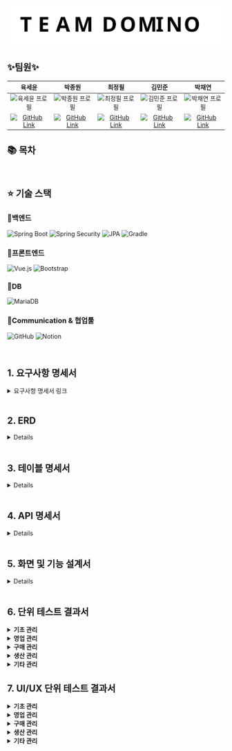 # <img src="docs/팀 도미노.svg">


## ✨팀원✨
<table style="width:100%;">
  <thead>
    <tr align="center">
      <th>육세윤</th>
      <th>박종원</th>
      <th>최정필</th>
      <th>김민준</th>
      <th>박채연</th>
     </tr>
  </thead>
   <tbody>
    <tr align="center">
      <td>
       <img src="https://github.com/user-attachments/assets/71656f3f-172a-4e27-a88e-6b2b261c7423" height = "100px" width="100" alt="육세윤 프로필" />
      </td>
      <td>
       <img src="https://github.com/user-attachments/assets/2201edcb-bbbc-41f4-ab4d-08d4acce34db" height = "100px" width="100" alt="박종원 프로필" />
      </td>
      <td>
       <img src="https://github.com/user-attachments/assets/e2642af1-d3fe-49fe-a304-6dcad654577a" height = "100px" width="100" alt="최정필 프로필" />
      </td>
      <td>
       <img src="https://github.com/user-attachments/assets/b2131110-7c4f-4cd4-b298-dd647655b281" height = "100px" width="100" alt="김민준 프로필"/>
      </td>
      <td>
       <img src="https://github.com/user-attachments/assets/39542beb-298c-4dae-b2e9-d59b2c1e8b0a" height = "100px" width="100" alt="박채연 프로필" />
      </td>
      </tr>
    <tr align="center">
      <td>
        <a href="https://github.com/KorSwib" target="_blank">
        <img src="https://img.shields.io/badge/GitHub-Link-black?logo=github" alt="GitHub Link"/></a>
      </td>
      <td>
        <a href="https://github.com/IIIjong" target="_blank">
        <img src="https://img.shields.io/badge/GitHub-Link-black?logo=github" alt="GitHub Link"/></a>
      </td>
      <td>
        <a href="https://github.com/wjdvlf5456" target="_blank">
        <img src="https://img.shields.io/badge/GitHub-Link-black?logo=github" alt="GitHub Link"/></a>
      </td>
      <td>
        <a href="https://github.com/promandu" target="_blank">
        <img src="https://img.shields.io/badge/GitHub-Link-black?logo=github" alt="GitHub Link"/></a>
      </td>
      <td>
        <a href="https://github.com/pcochoco" target="_blank">
        <img src="https://img.shields.io/badge/GitHub-Link-black?logo=github" alt="GitHub Link"/></a>
      </td>
    </tr>
    </tbody>
</table>
         
## 📚 목차

<br>

## ⭐ 기술 스택
### 📌백엔드
![Spring Boot](https://img.shields.io/badge/Spring%20Boot-6DB33F?style=for-the-badge&logo=springboot&logoColor=white)
![Spring Security](https://img.shields.io/badge/Spring%20Security-6DB33F?style=for-the-badge&logo=springsecurity&logoColor=white)
![JPA](https://img.shields.io/badge/JPA-59666C?style=for-the-badge&logo=hibernate&logoColor=white)
![Gradle](https://img.shields.io/badge/Gradle-02303A?style=for-the-badge&logo=gradle&logoColor=white)

### 📌프론트엔드
![Vue.js](https://img.shields.io/badge/Vue.js-35495E?style=for-the-badge&logo=vuedotjs&logoColor=4FC08D)
![Bootstrap](https://img.shields.io/badge/Bootstrap-7952B3?style=for-the-badge&logo=bootstrap&logoColor=white)

### 📌DB
![MariaDB](https://img.shields.io/badge/MariaDB-003545?style=for-the-badge&logo=mariadb&logoColor=white)

### 📌Communication & 협업툴
![GitHub](https://img.shields.io/badge/GitHub-181717?style=for-the-badge&logo=github&logoColor=white)
![Notion](https://img.shields.io/badge/Notion-000000?style=for-the-badge&logo=notion&logoColor=white)


<br>

## <a id="requirements"></a>1. 요구사항 명세서

<details>
<summary>요구사항 명세서 링크</summary>
<div markdown="1">
 <a href="https://docs.google.com/spreadsheets/d/1atr55TXd0Bk1su-PHP-4pP_yuwYqgyo55p04q3iMQh0/edit?gid=726808703#gid=726808703">요구사항 명세서</a>
</div>
</details>
<br>

## <a id="requirements"></a>2. ERD
 <details>
  <a href="https://www.erdcloud.com/d/7BswmMbtjRa2rshiZ">ERD</a>
<img width="6040" height="2442" alt="Domino_ERD_보고용" src="https://github.com/user-attachments/assets/e8d5452c-3c64-4eee-a72a-9e2ad7f638bf" />

</div>
</details>
<br>

## <a id="requirements"></a>3. 테이블 명세서
<details>
 <a href="https://docs.google.com/spreadsheets/d/1atr55TXd0Bk1su-PHP-4pP_yuwYqgyo55p04q3iMQh0/edit?gid=421782869#gid=421782869">테이블 명세서</a>

</div>
</details>
<br>

## <a id="requirements"></a>4. API 명세서
<details>
 <a href="https://abalone-poppyseed-018.notion.site/254819b5e8c6813795d1ffae47426f4b?v=254819b5e8c6814baf53000c647a6bf3">API 명세서</a>

</div>
</details>
<br>

## <a id="requirements"></a>5. 화면 및 기능 설계서
<details>
 <a href="https://www.figma.com/design/LbG41JvpR35x1pO2skQ069/SMERP?node-id=0-1&t=eZnFgf17fhanYC6o-1">화면 및 기능 설계서</a>

</div>
</details>
<br>

## <a id="requirements"></a>6. 단위 테스트 결과서
<details>
  <summary><b>기초 관리</b></summary>
</details>

<details>
    <summary><b>영업 관리</b></summary>
  <br>
  <b>📌 주문 등록</b> 
  <br>
  <img width="800" height="725" alt="POST주문등록" src="https://github.com/user-attachments/assets/7236b1fa-8259-4ffb-af5a-8f9fdff24394" />
  <br>
  <hr>
  
  <b>📌 주문 목록 조회</b>
  <br>
  <img width="800" height="757" alt="GET주문 조회" src="https://github.com/user-attachments/assets/42133387-c574-4ef1-942c-5dba230561c1" />
  <br>
  <hr>

  <b>📌 주문 상세 조회</b> 
  <br>
  <img width="800" height="817" alt="GET주문 상세 조회" src="https://github.com/user-attachments/assets/65c8f3d7-3871-4e1a-b118-27fafef1a7bc" />
  <br>
  <hr>

  <b>📌 주문 변경</b> 
  <br>
  <img width="800" height="584" alt="PATCH주문 변경" src="https://github.com/user-attachments/assets/a9c62c3c-2299-4b8b-acb0-2a2dec27c7eb" />
  <br>
  <hr>

  <b>📌 주문 삭제</b> 
  <br>
  <img width="800" height="500" alt="DELETE주문 삭제" src="https://github.com/user-attachments/assets/9c667502-8867-498e-8594-8bf6c69c57e4" />
  <br>
  <hr>
  
  <b>📌 주문 현황 조회</b> 
  <br>
  <img width="798" height="814" alt="PATCH주문 현황 조회" src="https://github.com/user-attachments/assets/f7b3142c-a3ce-4951-924c-0d7bdabccfaf" />
  <br>
  <hr>

  <b>📌 판매 수정</b> 
  <br>
  <img width="800" height="400" alt="POST판매 등록" src="https://github.com/user-attachments/assets/3a8d9eb1-b0c4-4012-828a-7959e30c1d66" />
  <br>
  <hr>

  <b>📌 판매 목록 조회</b> 
  <br>
  <img width="800" height="817" alt="GET판매 조회" src="https://github.com/user-attachments/assets/619cdded-0448-46b3-a4c2-d8be6be6816c" />
  <br>
  <hr>

  <b>📌 판매 상세 조회</b> 
  <br>
  <img width="800" height="900" alt="GET판매 상세 조회" src="https://github.com/user-attachments/assets/26cf183a-987b-4abc-a78c-847849b37c63" />
  <br>
  <hr>

  <b>📌 판매 수정</b> 
  <br>
  <img width="800" height="400" alt="PATCH판매 수정" src="https://github.com/user-attachments/assets/18297cb7-4b6d-4b20-bd9b-6fd55abfe33f" />
  <br>
  <hr>

  <b>📌 판매 현황</b> 
  <br>
  <img width="800" height="900" alt="GET 판매 현황 조회" src="https://github.com/user-attachments/assets/ff2e10a0-3d4b-41db-a9c2-aab202f0f769" />
  <br>
  <hr>

  <b>📌 반품 등록</b> 
  <br>
  <img width="800" height="470" alt="POST반품 등록" src="https://github.com/user-attachments/assets/eb186b47-cdaf-4b1b-9fb8-0879ef9c9877" />
  <br>
  <hr>  

  <b>📌 반품 현황</b> 
  <br>
  <img width="800" height="819" alt="GET반품 현황 조회" src="https://github.com/user-attachments/assets/14144d88-6b07-4358-a65e-d5b0060a59da" />
  <br>
  <hr>
</details>

<details>
  <summary><b>구매 관리</b></summary>
  <br>
  <b>📌 구매 요청 등록</b> 
  <br>
  <img width="800" height="894" alt="POST구매요청" src="https://github.com/user-attachments/assets/424d3f7d-9231-413f-815c-53dc4c5e52bc" />
  <br>
  <hr>
  
  <b>📌 발주 등록</b>
  <br>
  <img width="800" height="904" alt="POST발주" src="https://github.com/user-attachments/assets/c8665cb2-ac8e-4414-811d-466e36cc0b16" />
  <br>
  <hr>

  <b>📌 구매 등록</b> 
  <br>
  <img width="800" height="895" alt="POST구매" src="https://github.com/user-attachments/assets/274d33fc-25c9-4f81-bf26-3ddd83e1f0ee" />
  <br>
  <hr>

  <b>📌 구매 목록 조회</b> 
  <br>
  <img width="800" height="899" alt="GET구매목록" src="https://github.com/user-attachments/assets/99625296-2f43-46e7-a2c9-4d29e758cd70" />
  <br>
  <hr>

  <b>📌 구매 상세 조회</b> 
  <br>
  <img width="800" height="783" alt="GET구매상세" src="https://github.com/user-attachments/assets/31ad80af-ba7a-4c5c-b7e5-d54f96becdcb" />
  <br>
  <hr>
  
  <b>📌 구매 현황 조회</b> 
  <br>
  <img width="800" height="902" alt="GET구매현황" src="https://github.com/user-attachments/assets/658aebcf-c157-4ddf-8555-14854c9d2626" />
  <br>
  <hr>

  <b>📌 구매 수정</b> 
  <br>
  <img width="800" height="901" alt="UPDATE구매" src="https://github.com/user-attachments/assets/1b6c3f17-bd6c-479b-b4a2-f376e20b97b7" />
  <br>
  <hr>

  <b>📌 구매 삭제</b> 
  <br>
  <img width="800" height="903" alt="DELETE구매" src="https://github.com/user-attachments/assets/a9e0c973-a116-43b9-93b4-fb3418d7beb5" />
  <br>
  <hr>
</details>

<details>
  <summary><b>생산 관리</b></summary>
</details>

<details>
  <summary><b>기타 관리</b></summary>
</details>



## <a id="requirements"></a>7. UI/UX 단위 테스트 결과서

<details>
  <summary><b>기초 관리</b></summary>
  <br>
  
  <b>📌 사용자 등록</b>
  ![사용자 등록](https://github.com/user-attachments/assets/cef73b0b-618a-49d8-81b0-75c50291e971)
  <br>

  <b>📌 사용자 목록, 상세 조회, 수정</b>
  ![사용자 목록조회, 상세조회, 수정](https://github.com/user-attachments/assets/f4fb1604-182d-4371-8591-947722f87459)
  <br>

  <b>📌 거래처 등록</b>
  ![거래처 등록](https://github.com/user-attachments/assets/077061f1-a7f8-4fb4-9224-573c76b4c44f)
  <br>

  <b>📌 거래처 목록, 상세 조회, 수정, 삭제</b>
  ![거래처 목록, 상세 조회, 수정, 삭제](https://github.com/user-attachments/assets/cb29ac8a-b392-4dbf-b93c-b19a441936e7)
  <br>

  <b>📌 창고 등록, 목록/상세 조회, 수정, 삭제</b>
  ![창고 등록, 목록상세 조회, 수정, 삭제](https://github.com/user-attachments/assets/6668e72a-44e0-4c5d-a092-8932529ca3b7)
  <br>
  
</details>

<details>
  <summary><b>영업 관리</b></summary>
  <br>
  
  <b>📌 주문 등록</b>
  ![주문 등록 (2)](https://github.com/user-attachments/assets/2fa9a9f4-7445-4714-bf6b-e3649080562f)
  <br>

  <b>📌 주문 상세 조회,수정</b>
  ![주문 상세 조회,수정](https://github.com/user-attachments/assets/b4ccf050-9104-4f20-826a-ca1ce6949eb7)
  <br>

  <b>📌 주문 삭제<b>
  ![주문 삭제](https://github.com/user-attachments/assets/58c2ac9a-d36e-4321-8f33-07e7c8612312)
  <br>

  <b>📌 판매 등록</b>
  ![판매 등록](https://github.com/user-attachments/assets/3ecfa5c9-29ca-4977-a48c-b2ea9d42f7f3)
  <br>

  <b>📌 판매 상세 조회, 수정</b>
  ![판매 상세 조회,수정](https://github.com/user-attachments/assets/b8de6fd1-8c15-4afa-a7c7-41957e1dffd8)
  <br>

  <b>📌 판매 목록,현황 조회</b>
  ![판매 목록,현황 조회](https://github.com/user-attachments/assets/6725782f-2c8b-4452-be32-dc19e5f514a9)
  <br>

  <b>📌 반품 등록<b>
  ![반품 현황](https://github.com/user-attachments/assets/dbacde11-7388-4579-88df-dcdc2f5a2b2d)
  <br>

  <b>📌 반품 현황 조회<b>
  ![반품 현황](https://github.com/user-attachments/assets/4d0826d8-b385-49f0-9eb3-5c69115c9ce1)
  <br>
</details>

<details>
  <summary><b>구매 관리</b></summary>
</details>

<details>
  <summary><b>생산 관리</b></summary>
</details>

<details>
  <summary><b>기타 관리</b></summary>
</details>
